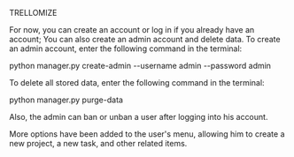 TRELLOMIZE

For now, you can create an account or log in if you already have an account; You can also create an admin account and delete data. To create an admin account, enter the following command in the terminal:

python manager.py create-admin --username admin --password admin

To delete all stored data, enter the following command in the terminal:

python manager.py purge-data

Also, the admin can ban or unban a user after logging into his account.

More options have been added to the user's menu, allowing him to create a new project, a new task, and other related items.